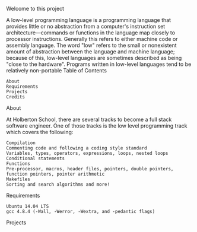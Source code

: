 Welcome to this project

A low-level programming language is a programming language that provides little or no abstraction from a computer's instruction set architecture—commands or functions in the language map closely to processor instructions. Generally this refers to either machine code or assembly language. The word "low" refers to the small or nonexistent amount of abstraction between the language and machine language; because of this, low-level languages are sometimes described as being "close to the hardware". Programs written in low-level languages tend to be relatively non-portable
Table of Contents

    About
    Requirements
    Projects
    Credits

About

At Holberton School, there are several tracks to become a full stack software engineer. One of those tracks is the low level programming track which covers the following:

    Compilation
    Commenting code and following a coding style standard
    Variables, types, operators, expressions, loops, nested loops
    Conditional statements
    Functions
    Pre-processor, macros, header files, pointers, double pointers, function pointers, pointer arithmetic
    Makefiles
    Sorting and search algorithms and more!

Requirements

    Ubuntu 14.04 LTS
    gcc 4.8.4 (-Wall, -Werror, -Wextra, and -pedantic flags)

Projects

